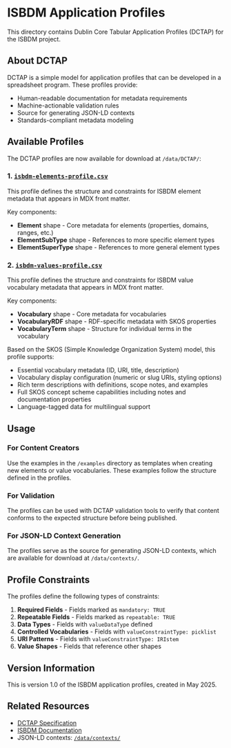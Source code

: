 # ISBDM Application Profiles

This directory contains Dublin Core Tabular Application Profiles (DCTAP) for the ISBDM project.

## About DCTAP

DCTAP is a simple model for application profiles that can be developed in a spreadsheet program. These profiles provide:

- Human-readable documentation for metadata requirements
- Machine-actionable validation rules
- Source for generating JSON-LD contexts
- Standards-compliant metadata modeling

## Available Profiles

The DCTAP profiles are now available for download at `/data/DCTAP/`:

### 1. [`isbdm-elements-profile.csv`](/data/DCTAP/isbdm-elements-profile.csv)

This profile defines the structure and constraints for ISBDM element metadata that appears in MDX front matter.

Key components:
- **Element** shape - Core metadata for elements (properties, domains, ranges, etc.)
- **ElementSubType** shape - References to more specific element types
- **ElementSuperType** shape - References to more general element types

### 2. [`isbdm-values-profile.csv`](/data/DCTAP/isbdm-values-profile.csv)

This profile defines the structure and constraints for ISBDM value vocabulary metadata that appears in MDX front matter.

Key components:
- **Vocabulary** shape - Core metadata for vocabularies
- **VocabularyRDF** shape - RDF-specific metadata with SKOS properties
- **VocabularyTerm** shape - Structure for individual terms in the vocabulary

Based on the SKOS (Simple Knowledge Organization System) model, this profile supports:
- Essential vocabulary metadata (ID, URI, title, description)
- Vocabulary display configuration (numeric or slug URIs, styling options)
- Rich term descriptions with definitions, scope notes, and examples
- Full SKOS concept scheme capabilities including notes and documentation properties
- Language-tagged data for multilingual support

## Usage

### For Content Creators

Use the examples in the `/examples` directory as templates when creating new elements or value vocabularies. These examples follow the structure defined in the profiles.

### For Validation

The profiles can be used with DCTAP validation tools to verify that content conforms to the expected structure before being published.

### For JSON-LD Context Generation

The profiles serve as the source for generating JSON-LD contexts, which are available for download at `/data/contexts/`.

## Profile Constraints

The profiles define the following types of constraints:

1. **Required Fields** - Fields marked as `mandatory: TRUE`
2. **Repeatable Fields** - Fields marked as `repeatable: TRUE`
3. **Data Types** - Fields with `valueDataType` defined
4. **Controlled Vocabularies** - Fields with `valueConstraintType: picklist`
5. **URI Patterns** - Fields with `valueConstraintType: IRIstem`
6. **Value Shapes** - Fields that reference other shapes

## Version Information

This is version 1.0 of the ISBDM application profiles, created in May 2025.

## Related Resources

- [DCTAP Specification](https://www.dublincore.org/specifications/dctap/)
- [ISBDM Documentation](https://www.iflastandards.info/ISBDM/)
- JSON-LD contexts: [`/data/contexts/`](/data/contexts/)
